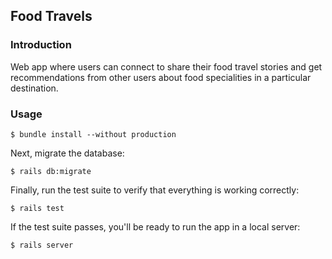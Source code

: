 ## Food Travels

### Introduction

Web app where users can connect to share their food travel stories and get recommendations from other users about food specialities in a particular destination.

### Usage

```
$ bundle install --without production
```

Next, migrate the database:

```
$ rails db:migrate
```

Finally, run the test suite to verify that everything is working correctly:

```
$ rails test
```

If the test suite passes, you'll be ready to run the app in a local server:

```
$ rails server
```

